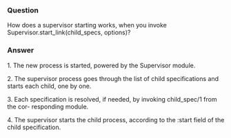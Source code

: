 ### Question
How does a supervisor starting works, when you invoke
Supervisor.start\_link(child\_specs, options)?


### Answer
<div>

<div>

<div>

<div>

1\. The new process is started, powered by the Supervisor module.

</div>

<div>

2\. The supervisor process goes through the list of child specifications
and starts each child, one by one.

</div>

<div>

3\. Each specification is resolved, if needed, by invoking child\_spec/1
from the cor- responding module.

</div>

<div>

4\. The supervisor starts the child process, according to the :start
field of the child specification. 

</div>

</div>

</div>

</div>


